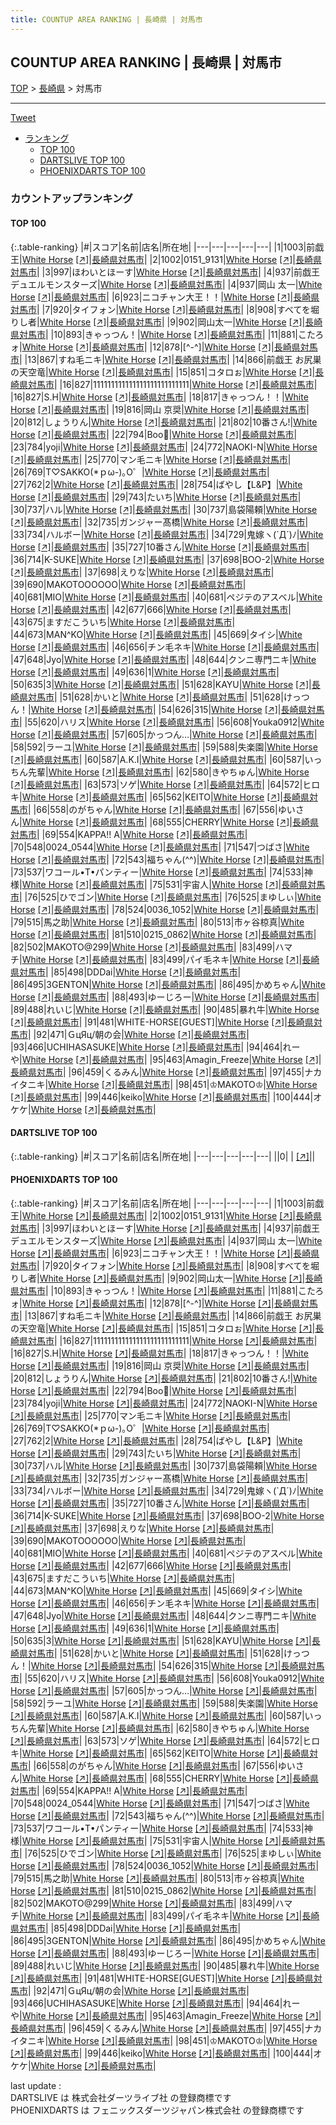 ```yaml
---
title: COUNTUP AREA RANKING | 長崎県 | 対馬市
---
```

## COUNTUP AREA RANKING | 長崎県 | 対馬市

[TOP](/darts/rank/) > [長崎県](/darts/rank/長崎県/) > 対馬市

___

<a href="https://twitter.com/share?ref_src=twsrc%5Etfw" data-text="COUNTUP AREA RANKING | 長崎県対馬市" class="twitter-share-button" data-hashtags="DARTSLIVE,PHOENIXDARTS,darts,ダーツ" data-show-count="false">Tweet</a>

* [ランキング](#カウントアップランキング)
    * [TOP 100](#top-100)
    * [DARTSLIVE TOP 100](#dartslive-top-100)
    * [PHOENIXDARTS TOP 100](#phoenixdarts-top-100)

### カウントアップランキング

#### TOP 100



{:.table-ranking}
|#|スコア|名前|店名|所在地|
|---|---|---|---|---|
|1|1003|<span class="rank-name-pd">前戯王</span>|<a href="/darts/rank/shops/49602.html">White Horse</a> <a href="https://vs.phoenixdarts.com/jp/shop/shopDetailInfo/s_49602?s_seq=49602">[↗]</a>|<a href="/darts/rank/長崎県/対馬市">長崎県対馬市</a>|
|2|1002|<span class="rank-name-pd">0151_9131</span>|<a href="/darts/rank/shops/49602.html">White Horse</a> <a href="https://vs.phoenixdarts.com/jp/shop/shopDetailInfo/s_49602?s_seq=49602">[↗]</a>|<a href="/darts/rank/長崎県/対馬市">長崎県対馬市</a>|
|3|997|<span class="rank-name-pd">ほわいとほーす</span>|<a href="/darts/rank/shops/49602.html">White Horse</a> <a href="https://vs.phoenixdarts.com/jp/shop/shopDetailInfo/s_49602?s_seq=49602">[↗]</a>|<a href="/darts/rank/長崎県/対馬市">長崎県対馬市</a>|
|4|937|<span class="rank-name-pd">前戯王　デュエルモンスターズ</span>|<a href="/darts/rank/shops/49602.html">White Horse</a> <a href="https://vs.phoenixdarts.com/jp/shop/shopDetailInfo/s_49602?s_seq=49602">[↗]</a>|<a href="/darts/rank/長崎県/対馬市">長崎県対馬市</a>|
|4|937|<span class="rank-name-pd">岡山 太一</span>|<a href="/darts/rank/shops/49602.html">White Horse</a> <a href="https://vs.phoenixdarts.com/jp/shop/shopDetailInfo/s_49602?s_seq=49602">[↗]</a>|<a href="/darts/rank/長崎県/対馬市">長崎県対馬市</a>|
|6|923|<span class="rank-name-pd">ニコチャン大王！！</span>|<a href="/darts/rank/shops/49602.html">White Horse</a> <a href="https://vs.phoenixdarts.com/jp/shop/shopDetailInfo/s_49602?s_seq=49602">[↗]</a>|<a href="/darts/rank/長崎県/対馬市">長崎県対馬市</a>|
|7|920|<span class="rank-name-pd">タイフォン</span>|<a href="/darts/rank/shops/49602.html">White Horse</a> <a href="https://vs.phoenixdarts.com/jp/shop/shopDetailInfo/s_49602?s_seq=49602">[↗]</a>|<a href="/darts/rank/長崎県/対馬市">長崎県対馬市</a>|
|8|908|<span class="rank-name-pd">すべてを堀りし者</span>|<a href="/darts/rank/shops/49602.html">White Horse</a> <a href="https://vs.phoenixdarts.com/jp/shop/shopDetailInfo/s_49602?s_seq=49602">[↗]</a>|<a href="/darts/rank/長崎県/対馬市">長崎県対馬市</a>|
|9|902|<span class="rank-name-pd">岡山太一</span>|<a href="/darts/rank/shops/49602.html">White Horse</a> <a href="https://vs.phoenixdarts.com/jp/shop/shopDetailInfo/s_49602?s_seq=49602">[↗]</a>|<a href="/darts/rank/長崎県/対馬市">長崎県対馬市</a>|
|10|893|<span class="rank-name-pd">きゃっつん！</span>|<a href="/darts/rank/shops/49602.html">White Horse</a> <a href="https://vs.phoenixdarts.com/jp/shop/shopDetailInfo/s_49602?s_seq=49602">[↗]</a>|<a href="/darts/rank/長崎県/対馬市">長崎県対馬市</a>|
|11|881|<span class="rank-name-pd">こたろォ</span>|<a href="/darts/rank/shops/49602.html">White Horse</a> <a href="https://vs.phoenixdarts.com/jp/shop/shopDetailInfo/s_49602?s_seq=49602">[↗]</a>|<a href="/darts/rank/長崎県/対馬市">長崎県対馬市</a>|
|12|878|<span class="rank-name-pd">[^-^]</span>|<a href="/darts/rank/shops/49602.html">White Horse</a> <a href="https://vs.phoenixdarts.com/jp/shop/shopDetailInfo/s_49602?s_seq=49602">[↗]</a>|<a href="/darts/rank/長崎県/対馬市">長崎県対馬市</a>|
|13|867|<span class="rank-name-pd">すね毛ニキ</span>|<a href="/darts/rank/shops/49602.html">White Horse</a> <a href="https://vs.phoenixdarts.com/jp/shop/shopDetailInfo/s_49602?s_seq=49602">[↗]</a>|<a href="/darts/rank/長崎県/対馬市">長崎県対馬市</a>|
|14|866|<span class="rank-name-pd">前戯王   お尻巣の天空竜</span>|<a href="/darts/rank/shops/49602.html">White Horse</a> <a href="https://vs.phoenixdarts.com/jp/shop/shopDetailInfo/s_49602?s_seq=49602">[↗]</a>|<a href="/darts/rank/長崎県/対馬市">長崎県対馬市</a>|
|15|851|<span class="rank-name-pd">コタロぉ</span>|<a href="/darts/rank/shops/49602.html">White Horse</a> <a href="https://vs.phoenixdarts.com/jp/shop/shopDetailInfo/s_49602?s_seq=49602">[↗]</a>|<a href="/darts/rank/長崎県/対馬市">長崎県対馬市</a>|
|16|827|<span class="rank-name-pd">111111111111111111111111111</span>|<a href="/darts/rank/shops/49602.html">White Horse</a> <a href="https://vs.phoenixdarts.com/jp/shop/shopDetailInfo/s_49602?s_seq=49602">[↗]</a>|<a href="/darts/rank/長崎県/対馬市">長崎県対馬市</a>|
|16|827|<span class="rank-name-pd">S.H</span>|<a href="/darts/rank/shops/49602.html">White Horse</a> <a href="https://vs.phoenixdarts.com/jp/shop/shopDetailInfo/s_49602?s_seq=49602">[↗]</a>|<a href="/darts/rank/長崎県/対馬市">長崎県対馬市</a>|
|18|817|<span class="rank-name-pd">きゃっつん！！</span>|<a href="/darts/rank/shops/49602.html">White Horse</a> <a href="https://vs.phoenixdarts.com/jp/shop/shopDetailInfo/s_49602?s_seq=49602">[↗]</a>|<a href="/darts/rank/長崎県/対馬市">長崎県対馬市</a>|
|19|816|<span class="rank-name-pd">岡山 京奨</span>|<a href="/darts/rank/shops/49602.html">White Horse</a> <a href="https://vs.phoenixdarts.com/jp/shop/shopDetailInfo/s_49602?s_seq=49602">[↗]</a>|<a href="/darts/rank/長崎県/対馬市">長崎県対馬市</a>|
|20|812|<span class="rank-name-pd">しょうりん</span>|<a href="/darts/rank/shops/49602.html">White Horse</a> <a href="https://vs.phoenixdarts.com/jp/shop/shopDetailInfo/s_49602?s_seq=49602">[↗]</a>|<a href="/darts/rank/長崎県/対馬市">長崎県対馬市</a>|
|21|802|<span class="rank-name-pd">10番さん!</span>|<a href="/darts/rank/shops/49602.html">White Horse</a> <a href="https://vs.phoenixdarts.com/jp/shop/shopDetailInfo/s_49602?s_seq=49602">[↗]</a>|<a href="/darts/rank/長崎県/対馬市">長崎県対馬市</a>|
|22|794|<span class="rank-name-pd">Boo🐷</span>|<a href="/darts/rank/shops/49602.html">White Horse</a> <a href="https://vs.phoenixdarts.com/jp/shop/shopDetailInfo/s_49602?s_seq=49602">[↗]</a>|<a href="/darts/rank/長崎県/対馬市">長崎県対馬市</a>|
|23|784|<span class="rank-name-pd">yoji</span>|<a href="/darts/rank/shops/49602.html">White Horse</a> <a href="https://vs.phoenixdarts.com/jp/shop/shopDetailInfo/s_49602?s_seq=49602">[↗]</a>|<a href="/darts/rank/長崎県/対馬市">長崎県対馬市</a>|
|24|772|<span class="rank-name-pd">NAOKI-N</span>|<a href="/darts/rank/shops/49602.html">White Horse</a> <a href="https://vs.phoenixdarts.com/jp/shop/shopDetailInfo/s_49602?s_seq=49602">[↗]</a>|<a href="/darts/rank/長崎県/対馬市">長崎県対馬市</a>|
|25|770|<span class="rank-name-pd">マン毛ニキ</span>|<a href="/darts/rank/shops/49602.html">White Horse</a> <a href="https://vs.phoenixdarts.com/jp/shop/shopDetailInfo/s_49602?s_seq=49602">[↗]</a>|<a href="/darts/rank/長崎県/対馬市">長崎県対馬市</a>|
|26|769|<span class="rank-name-pd">T♡SAKKO(*ｐω-)｡O゜</span>|<a href="/darts/rank/shops/49602.html">White Horse</a> <a href="https://vs.phoenixdarts.com/jp/shop/shopDetailInfo/s_49602?s_seq=49602">[↗]</a>|<a href="/darts/rank/長崎県/対馬市">長崎県対馬市</a>|
|27|762|<span class="rank-name-pd">2</span>|<a href="/darts/rank/shops/49602.html">White Horse</a> <a href="https://vs.phoenixdarts.com/jp/shop/shopDetailInfo/s_49602?s_seq=49602">[↗]</a>|<a href="/darts/rank/長崎県/対馬市">長崎県対馬市</a>|
|28|754|<span class="rank-name-pd">ばやし【L&amp;P】</span>|<a href="/darts/rank/shops/49602.html">White Horse</a> <a href="https://vs.phoenixdarts.com/jp/shop/shopDetailInfo/s_49602?s_seq=49602">[↗]</a>|<a href="/darts/rank/長崎県/対馬市">長崎県対馬市</a>|
|29|743|<span class="rank-name-pd">たいち</span>|<a href="/darts/rank/shops/49602.html">White Horse</a> <a href="https://vs.phoenixdarts.com/jp/shop/shopDetailInfo/s_49602?s_seq=49602">[↗]</a>|<a href="/darts/rank/長崎県/対馬市">長崎県対馬市</a>|
|30|737|<span class="rank-name-pd">ハル</span>|<a href="/darts/rank/shops/49602.html">White Horse</a> <a href="https://vs.phoenixdarts.com/jp/shop/shopDetailInfo/s_49602?s_seq=49602">[↗]</a>|<a href="/darts/rank/長崎県/対馬市">長崎県対馬市</a>|
|30|737|<span class="rank-name-pd">島袋陽頼</span>|<a href="/darts/rank/shops/49602.html">White Horse</a> <a href="https://vs.phoenixdarts.com/jp/shop/shopDetailInfo/s_49602?s_seq=49602">[↗]</a>|<a href="/darts/rank/長崎県/対馬市">長崎県対馬市</a>|
|32|735|<span class="rank-name-pd">ガンジャー髙橋</span>|<a href="/darts/rank/shops/49602.html">White Horse</a> <a href="https://vs.phoenixdarts.com/jp/shop/shopDetailInfo/s_49602?s_seq=49602">[↗]</a>|<a href="/darts/rank/長崎県/対馬市">長崎県対馬市</a>|
|33|734|<span class="rank-name-pd">ハルボー</span>|<a href="/darts/rank/shops/49602.html">White Horse</a> <a href="https://vs.phoenixdarts.com/jp/shop/shopDetailInfo/s_49602?s_seq=49602">[↗]</a>|<a href="/darts/rank/長崎県/対馬市">長崎県対馬市</a>|
|34|729|<span class="rank-name-pd">鬼嫁ヽ(`Д´)ﾉ</span>|<a href="/darts/rank/shops/49602.html">White Horse</a> <a href="https://vs.phoenixdarts.com/jp/shop/shopDetailInfo/s_49602?s_seq=49602">[↗]</a>|<a href="/darts/rank/長崎県/対馬市">長崎県対馬市</a>|
|35|727|<span class="rank-name-pd">10番さん</span>|<a href="/darts/rank/shops/49602.html">White Horse</a> <a href="https://vs.phoenixdarts.com/jp/shop/shopDetailInfo/s_49602?s_seq=49602">[↗]</a>|<a href="/darts/rank/長崎県/対馬市">長崎県対馬市</a>|
|36|714|<span class="rank-name-pd">K-SUKE</span>|<a href="/darts/rank/shops/49602.html">White Horse</a> <a href="https://vs.phoenixdarts.com/jp/shop/shopDetailInfo/s_49602?s_seq=49602">[↗]</a>|<a href="/darts/rank/長崎県/対馬市">長崎県対馬市</a>|
|37|698|<span class="rank-name-pd">BOO-2</span>|<a href="/darts/rank/shops/49602.html">White Horse</a> <a href="https://vs.phoenixdarts.com/jp/shop/shopDetailInfo/s_49602?s_seq=49602">[↗]</a>|<a href="/darts/rank/長崎県/対馬市">長崎県対馬市</a>|
|37|698|<span class="rank-name-pd">えりな</span>|<a href="/darts/rank/shops/49602.html">White Horse</a> <a href="https://vs.phoenixdarts.com/jp/shop/shopDetailInfo/s_49602?s_seq=49602">[↗]</a>|<a href="/darts/rank/長崎県/対馬市">長崎県対馬市</a>|
|39|690|<span class="rank-name-pd">MAKOTOOOOOO</span>|<a href="/darts/rank/shops/49602.html">White Horse</a> <a href="https://vs.phoenixdarts.com/jp/shop/shopDetailInfo/s_49602?s_seq=49602">[↗]</a>|<a href="/darts/rank/長崎県/対馬市">長崎県対馬市</a>|
|40|681|<span class="rank-name-pd">MIO</span>|<a href="/darts/rank/shops/49602.html">White Horse</a> <a href="https://vs.phoenixdarts.com/jp/shop/shopDetailInfo/s_49602?s_seq=49602">[↗]</a>|<a href="/darts/rank/長崎県/対馬市">長崎県対馬市</a>|
|40|681|<span class="rank-name-pd">ペジテのアスベル</span>|<a href="/darts/rank/shops/49602.html">White Horse</a> <a href="https://vs.phoenixdarts.com/jp/shop/shopDetailInfo/s_49602?s_seq=49602">[↗]</a>|<a href="/darts/rank/長崎県/対馬市">長崎県対馬市</a>|
|42|677|<span class="rank-name-pd">666</span>|<a href="/darts/rank/shops/49602.html">White Horse</a> <a href="https://vs.phoenixdarts.com/jp/shop/shopDetailInfo/s_49602?s_seq=49602">[↗]</a>|<a href="/darts/rank/長崎県/対馬市">長崎県対馬市</a>|
|43|675|<span class="rank-name-pd">ますだこういち</span>|<a href="/darts/rank/shops/49602.html">White Horse</a> <a href="https://vs.phoenixdarts.com/jp/shop/shopDetailInfo/s_49602?s_seq=49602">[↗]</a>|<a href="/darts/rank/長崎県/対馬市">長崎県対馬市</a>|
|44|673|<span class="rank-name-pd">MAN^KO</span>|<a href="/darts/rank/shops/49602.html">White Horse</a> <a href="https://vs.phoenixdarts.com/jp/shop/shopDetailInfo/s_49602?s_seq=49602">[↗]</a>|<a href="/darts/rank/長崎県/対馬市">長崎県対馬市</a>|
|45|669|<span class="rank-name-pd">タイシ</span>|<a href="/darts/rank/shops/49602.html">White Horse</a> <a href="https://vs.phoenixdarts.com/jp/shop/shopDetailInfo/s_49602?s_seq=49602">[↗]</a>|<a href="/darts/rank/長崎県/対馬市">長崎県対馬市</a>|
|46|656|<span class="rank-name-pd">チン毛ネキ</span>|<a href="/darts/rank/shops/49602.html">White Horse</a> <a href="https://vs.phoenixdarts.com/jp/shop/shopDetailInfo/s_49602?s_seq=49602">[↗]</a>|<a href="/darts/rank/長崎県/対馬市">長崎県対馬市</a>|
|47|648|<span class="rank-name-pd">Jyo</span>|<a href="/darts/rank/shops/49602.html">White Horse</a> <a href="https://vs.phoenixdarts.com/jp/shop/shopDetailInfo/s_49602?s_seq=49602">[↗]</a>|<a href="/darts/rank/長崎県/対馬市">長崎県対馬市</a>|
|48|644|<span class="rank-name-pd">クンニ専門ニキ</span>|<a href="/darts/rank/shops/49602.html">White Horse</a> <a href="https://vs.phoenixdarts.com/jp/shop/shopDetailInfo/s_49602?s_seq=49602">[↗]</a>|<a href="/darts/rank/長崎県/対馬市">長崎県対馬市</a>|
|49|636|<span class="rank-name-pd">1</span>|<a href="/darts/rank/shops/49602.html">White Horse</a> <a href="https://vs.phoenixdarts.com/jp/shop/shopDetailInfo/s_49602?s_seq=49602">[↗]</a>|<a href="/darts/rank/長崎県/対馬市">長崎県対馬市</a>|
|50|635|<span class="rank-name-pd">3</span>|<a href="/darts/rank/shops/49602.html">White Horse</a> <a href="https://vs.phoenixdarts.com/jp/shop/shopDetailInfo/s_49602?s_seq=49602">[↗]</a>|<a href="/darts/rank/長崎県/対馬市">長崎県対馬市</a>|
|51|628|<span class="rank-name-pd">KAYU</span>|<a href="/darts/rank/shops/49602.html">White Horse</a> <a href="https://vs.phoenixdarts.com/jp/shop/shopDetailInfo/s_49602?s_seq=49602">[↗]</a>|<a href="/darts/rank/長崎県/対馬市">長崎県対馬市</a>|
|51|628|<span class="rank-name-pd">かいと</span>|<a href="/darts/rank/shops/49602.html">White Horse</a> <a href="https://vs.phoenixdarts.com/jp/shop/shopDetailInfo/s_49602?s_seq=49602">[↗]</a>|<a href="/darts/rank/長崎県/対馬市">長崎県対馬市</a>|
|51|628|<span class="rank-name-pd">けっつん！</span>|<a href="/darts/rank/shops/49602.html">White Horse</a> <a href="https://vs.phoenixdarts.com/jp/shop/shopDetailInfo/s_49602?s_seq=49602">[↗]</a>|<a href="/darts/rank/長崎県/対馬市">長崎県対馬市</a>|
|54|626|<span class="rank-name-pd">315</span>|<a href="/darts/rank/shops/49602.html">White Horse</a> <a href="https://vs.phoenixdarts.com/jp/shop/shopDetailInfo/s_49602?s_seq=49602">[↗]</a>|<a href="/darts/rank/長崎県/対馬市">長崎県対馬市</a>|
|55|620|<span class="rank-name-pd">ハリス</span>|<a href="/darts/rank/shops/49602.html">White Horse</a> <a href="https://vs.phoenixdarts.com/jp/shop/shopDetailInfo/s_49602?s_seq=49602">[↗]</a>|<a href="/darts/rank/長崎県/対馬市">長崎県対馬市</a>|
|56|608|<span class="rank-name-pd">Youka0912</span>|<a href="/darts/rank/shops/49602.html">White Horse</a> <a href="https://vs.phoenixdarts.com/jp/shop/shopDetailInfo/s_49602?s_seq=49602">[↗]</a>|<a href="/darts/rank/長崎県/対馬市">長崎県対馬市</a>|
|57|605|<span class="rank-name-pd">かっつん…</span>|<a href="/darts/rank/shops/49602.html">White Horse</a> <a href="https://vs.phoenixdarts.com/jp/shop/shopDetailInfo/s_49602?s_seq=49602">[↗]</a>|<a href="/darts/rank/長崎県/対馬市">長崎県対馬市</a>|
|58|592|<span class="rank-name-pd">ラーユ</span>|<a href="/darts/rank/shops/49602.html">White Horse</a> <a href="https://vs.phoenixdarts.com/jp/shop/shopDetailInfo/s_49602?s_seq=49602">[↗]</a>|<a href="/darts/rank/長崎県/対馬市">長崎県対馬市</a>|
|59|588|<span class="rank-name-pd">失楽園</span>|<a href="/darts/rank/shops/49602.html">White Horse</a> <a href="https://vs.phoenixdarts.com/jp/shop/shopDetailInfo/s_49602?s_seq=49602">[↗]</a>|<a href="/darts/rank/長崎県/対馬市">長崎県対馬市</a>|
|60|587|<span class="rank-name-pd">A.K.I</span>|<a href="/darts/rank/shops/49602.html">White Horse</a> <a href="https://vs.phoenixdarts.com/jp/shop/shopDetailInfo/s_49602?s_seq=49602">[↗]</a>|<a href="/darts/rank/長崎県/対馬市">長崎県対馬市</a>|
|60|587|<span class="rank-name-pd">いっちん先輩</span>|<a href="/darts/rank/shops/49602.html">White Horse</a> <a href="https://vs.phoenixdarts.com/jp/shop/shopDetailInfo/s_49602?s_seq=49602">[↗]</a>|<a href="/darts/rank/長崎県/対馬市">長崎県対馬市</a>|
|62|580|<span class="rank-name-pd">きやちゅん</span>|<a href="/darts/rank/shops/49602.html">White Horse</a> <a href="https://vs.phoenixdarts.com/jp/shop/shopDetailInfo/s_49602?s_seq=49602">[↗]</a>|<a href="/darts/rank/長崎県/対馬市">長崎県対馬市</a>|
|63|573|<span class="rank-name-pd">ソゲ</span>|<a href="/darts/rank/shops/49602.html">White Horse</a> <a href="https://vs.phoenixdarts.com/jp/shop/shopDetailInfo/s_49602?s_seq=49602">[↗]</a>|<a href="/darts/rank/長崎県/対馬市">長崎県対馬市</a>|
|64|572|<span class="rank-name-pd">ヒロキ</span>|<a href="/darts/rank/shops/49602.html">White Horse</a> <a href="https://vs.phoenixdarts.com/jp/shop/shopDetailInfo/s_49602?s_seq=49602">[↗]</a>|<a href="/darts/rank/長崎県/対馬市">長崎県対馬市</a>|
|65|562|<span class="rank-name-pd">KEITO</span>|<a href="/darts/rank/shops/49602.html">White Horse</a> <a href="https://vs.phoenixdarts.com/jp/shop/shopDetailInfo/s_49602?s_seq=49602">[↗]</a>|<a href="/darts/rank/長崎県/対馬市">長崎県対馬市</a>|
|66|558|<span class="rank-name-pd">のがちゃん</span>|<a href="/darts/rank/shops/49602.html">White Horse</a> <a href="https://vs.phoenixdarts.com/jp/shop/shopDetailInfo/s_49602?s_seq=49602">[↗]</a>|<a href="/darts/rank/長崎県/対馬市">長崎県対馬市</a>|
|67|556|<span class="rank-name-pd">ゆいさん</span>|<a href="/darts/rank/shops/49602.html">White Horse</a> <a href="https://vs.phoenixdarts.com/jp/shop/shopDetailInfo/s_49602?s_seq=49602">[↗]</a>|<a href="/darts/rank/長崎県/対馬市">長崎県対馬市</a>|
|68|555|<span class="rank-name-pd">CHERRY</span>|<a href="/darts/rank/shops/49602.html">White Horse</a> <a href="https://vs.phoenixdarts.com/jp/shop/shopDetailInfo/s_49602?s_seq=49602">[↗]</a>|<a href="/darts/rank/長崎県/対馬市">長崎県対馬市</a>|
|69|554|<span class="rank-name-pd">KAPPA!! A</span>|<a href="/darts/rank/shops/49602.html">White Horse</a> <a href="https://vs.phoenixdarts.com/jp/shop/shopDetailInfo/s_49602?s_seq=49602">[↗]</a>|<a href="/darts/rank/長崎県/対馬市">長崎県対馬市</a>|
|70|548|<span class="rank-name-pd">0024_0544</span>|<a href="/darts/rank/shops/49602.html">White Horse</a> <a href="https://vs.phoenixdarts.com/jp/shop/shopDetailInfo/s_49602?s_seq=49602">[↗]</a>|<a href="/darts/rank/長崎県/対馬市">長崎県対馬市</a>|
|71|547|<span class="rank-name-pd">つばさ</span>|<a href="/darts/rank/shops/49602.html">White Horse</a> <a href="https://vs.phoenixdarts.com/jp/shop/shopDetailInfo/s_49602?s_seq=49602">[↗]</a>|<a href="/darts/rank/長崎県/対馬市">長崎県対馬市</a>|
|72|543|<span class="rank-name-pd">福ちゃん(^^)</span>|<a href="/darts/rank/shops/49602.html">White Horse</a> <a href="https://vs.phoenixdarts.com/jp/shop/shopDetailInfo/s_49602?s_seq=49602">[↗]</a>|<a href="/darts/rank/長崎県/対馬市">長崎県対馬市</a>|
|73|537|<span class="rank-name-pd">ワコール•T•パンティー</span>|<a href="/darts/rank/shops/49602.html">White Horse</a> <a href="https://vs.phoenixdarts.com/jp/shop/shopDetailInfo/s_49602?s_seq=49602">[↗]</a>|<a href="/darts/rank/長崎県/対馬市">長崎県対馬市</a>|
|74|533|<span class="rank-name-pd">神様</span>|<a href="/darts/rank/shops/49602.html">White Horse</a> <a href="https://vs.phoenixdarts.com/jp/shop/shopDetailInfo/s_49602?s_seq=49602">[↗]</a>|<a href="/darts/rank/長崎県/対馬市">長崎県対馬市</a>|
|75|531|<span class="rank-name-pd">宇宙人</span>|<a href="/darts/rank/shops/49602.html">White Horse</a> <a href="https://vs.phoenixdarts.com/jp/shop/shopDetailInfo/s_49602?s_seq=49602">[↗]</a>|<a href="/darts/rank/長崎県/対馬市">長崎県対馬市</a>|
|76|525|<span class="rank-name-pd">ひでゴン</span>|<a href="/darts/rank/shops/49602.html">White Horse</a> <a href="https://vs.phoenixdarts.com/jp/shop/shopDetailInfo/s_49602?s_seq=49602">[↗]</a>|<a href="/darts/rank/長崎県/対馬市">長崎県対馬市</a>|
|76|525|<span class="rank-name-pd">まゆしぃ</span>|<a href="/darts/rank/shops/49602.html">White Horse</a> <a href="https://vs.phoenixdarts.com/jp/shop/shopDetailInfo/s_49602?s_seq=49602">[↗]</a>|<a href="/darts/rank/長崎県/対馬市">長崎県対馬市</a>|
|78|524|<span class="rank-name-pd">0036_1052</span>|<a href="/darts/rank/shops/49602.html">White Horse</a> <a href="https://vs.phoenixdarts.com/jp/shop/shopDetailInfo/s_49602?s_seq=49602">[↗]</a>|<a href="/darts/rank/長崎県/対馬市">長崎県対馬市</a>|
|79|515|<span class="rank-name-pd">馬之助</span>|<a href="/darts/rank/shops/49602.html">White Horse</a> <a href="https://vs.phoenixdarts.com/jp/shop/shopDetailInfo/s_49602?s_seq=49602">[↗]</a>|<a href="/darts/rank/長崎県/対馬市">長崎県対馬市</a>|
|80|513|<span class="rank-name-pd">市ヶ谷椋真</span>|<a href="/darts/rank/shops/49602.html">White Horse</a> <a href="https://vs.phoenixdarts.com/jp/shop/shopDetailInfo/s_49602?s_seq=49602">[↗]</a>|<a href="/darts/rank/長崎県/対馬市">長崎県対馬市</a>|
|81|510|<span class="rank-name-pd">0215_0862</span>|<a href="/darts/rank/shops/49602.html">White Horse</a> <a href="https://vs.phoenixdarts.com/jp/shop/shopDetailInfo/s_49602?s_seq=49602">[↗]</a>|<a href="/darts/rank/長崎県/対馬市">長崎県対馬市</a>|
|82|502|<span class="rank-name-pd">MAKOTO@299</span>|<a href="/darts/rank/shops/49602.html">White Horse</a> <a href="https://vs.phoenixdarts.com/jp/shop/shopDetailInfo/s_49602?s_seq=49602">[↗]</a>|<a href="/darts/rank/長崎県/対馬市">長崎県対馬市</a>|
|83|499|<span class="rank-name-pd">ハマチ</span>|<a href="/darts/rank/shops/49602.html">White Horse</a> <a href="https://vs.phoenixdarts.com/jp/shop/shopDetailInfo/s_49602?s_seq=49602">[↗]</a>|<a href="/darts/rank/長崎県/対馬市">長崎県対馬市</a>|
|83|499|<span class="rank-name-pd">パイ毛ネキ</span>|<a href="/darts/rank/shops/49602.html">White Horse</a> <a href="https://vs.phoenixdarts.com/jp/shop/shopDetailInfo/s_49602?s_seq=49602">[↗]</a>|<a href="/darts/rank/長崎県/対馬市">長崎県対馬市</a>|
|85|498|<span class="rank-name-pd">DDDai</span>|<a href="/darts/rank/shops/49602.html">White Horse</a> <a href="https://vs.phoenixdarts.com/jp/shop/shopDetailInfo/s_49602?s_seq=49602">[↗]</a>|<a href="/darts/rank/長崎県/対馬市">長崎県対馬市</a>|
|86|495|<span class="rank-name-pd">3GENTON</span>|<a href="/darts/rank/shops/49602.html">White Horse</a> <a href="https://vs.phoenixdarts.com/jp/shop/shopDetailInfo/s_49602?s_seq=49602">[↗]</a>|<a href="/darts/rank/長崎県/対馬市">長崎県対馬市</a>|
|86|495|<span class="rank-name-pd">かめちゃん</span>|<a href="/darts/rank/shops/49602.html">White Horse</a> <a href="https://vs.phoenixdarts.com/jp/shop/shopDetailInfo/s_49602?s_seq=49602">[↗]</a>|<a href="/darts/rank/長崎県/対馬市">長崎県対馬市</a>|
|88|493|<span class="rank-name-pd">ゆーじろー</span>|<a href="/darts/rank/shops/49602.html">White Horse</a> <a href="https://vs.phoenixdarts.com/jp/shop/shopDetailInfo/s_49602?s_seq=49602">[↗]</a>|<a href="/darts/rank/長崎県/対馬市">長崎県対馬市</a>|
|89|488|<span class="rank-name-pd">れいじ</span>|<a href="/darts/rank/shops/49602.html">White Horse</a> <a href="https://vs.phoenixdarts.com/jp/shop/shopDetailInfo/s_49602?s_seq=49602">[↗]</a>|<a href="/darts/rank/長崎県/対馬市">長崎県対馬市</a>|
|90|485|<span class="rank-name-pd">暴れ牛</span>|<a href="/darts/rank/shops/49602.html">White Horse</a> <a href="https://vs.phoenixdarts.com/jp/shop/shopDetailInfo/s_49602?s_seq=49602">[↗]</a>|<a href="/darts/rank/長崎県/対馬市">長崎県対馬市</a>|
|91|481|<span class="rank-name-pd">WHITE-HORSE[GUEST]</span>|<a href="/darts/rank/shops/49602.html">White Horse</a> <a href="https://vs.phoenixdarts.com/jp/shop/shopDetailInfo/s_49602?s_seq=49602">[↗]</a>|<a href="/darts/rank/長崎県/対馬市">長崎県対馬市</a>|
|92|471|<span class="rank-name-pd">ＧцЯц/朝の会</span>|<a href="/darts/rank/shops/49602.html">White Horse</a> <a href="https://vs.phoenixdarts.com/jp/shop/shopDetailInfo/s_49602?s_seq=49602">[↗]</a>|<a href="/darts/rank/長崎県/対馬市">長崎県対馬市</a>|
|93|466|<span class="rank-name-pd">UCHIHASASUKE</span>|<a href="/darts/rank/shops/49602.html">White Horse</a> <a href="https://vs.phoenixdarts.com/jp/shop/shopDetailInfo/s_49602?s_seq=49602">[↗]</a>|<a href="/darts/rank/長崎県/対馬市">長崎県対馬市</a>|
|94|464|<span class="rank-name-pd">れーや</span>|<a href="/darts/rank/shops/49602.html">White Horse</a> <a href="https://vs.phoenixdarts.com/jp/shop/shopDetailInfo/s_49602?s_seq=49602">[↗]</a>|<a href="/darts/rank/長崎県/対馬市">長崎県対馬市</a>|
|95|463|<span class="rank-name-pd">Amagin_Freeze</span>|<a href="/darts/rank/shops/49602.html">White Horse</a> <a href="https://vs.phoenixdarts.com/jp/shop/shopDetailInfo/s_49602?s_seq=49602">[↗]</a>|<a href="/darts/rank/長崎県/対馬市">長崎県対馬市</a>|
|96|459|<span class="rank-name-pd">くるみん</span>|<a href="/darts/rank/shops/49602.html">White Horse</a> <a href="https://vs.phoenixdarts.com/jp/shop/shopDetailInfo/s_49602?s_seq=49602">[↗]</a>|<a href="/darts/rank/長崎県/対馬市">長崎県対馬市</a>|
|97|455|<span class="rank-name-pd">ナカイタニキ</span>|<a href="/darts/rank/shops/49602.html">White Horse</a> <a href="https://vs.phoenixdarts.com/jp/shop/shopDetailInfo/s_49602?s_seq=49602">[↗]</a>|<a href="/darts/rank/長崎県/対馬市">長崎県対馬市</a>|
|98|451|<span class="rank-name-pd">♔MAKOTO♔</span>|<a href="/darts/rank/shops/49602.html">White Horse</a> <a href="https://vs.phoenixdarts.com/jp/shop/shopDetailInfo/s_49602?s_seq=49602">[↗]</a>|<a href="/darts/rank/長崎県/対馬市">長崎県対馬市</a>|
|99|446|<span class="rank-name-pd">keiko</span>|<a href="/darts/rank/shops/49602.html">White Horse</a> <a href="https://vs.phoenixdarts.com/jp/shop/shopDetailInfo/s_49602?s_seq=49602">[↗]</a>|<a href="/darts/rank/長崎県/対馬市">長崎県対馬市</a>|
|100|444|<span class="rank-name-pd">オケケ</span>|<a href="/darts/rank/shops/49602.html">White Horse</a> <a href="https://vs.phoenixdarts.com/jp/shop/shopDetailInfo/s_49602?s_seq=49602">[↗]</a>|<a href="/darts/rank/長崎県/対馬市">長崎県対馬市</a>|


#### DARTSLIVE TOP 100



{:.table-ranking}
|#|スコア|名前|店名|所在地|
|---|---|---|---|---|
||0|<span class="rank-name-dl"> </span>|<a href="/darts/rank/shops/.html"></a> <a href="">[↗]</a>|<a href="/darts/rank//"></a>|


#### PHOENIXDARTS TOP 100



{:.table-ranking}
|#|スコア|名前|店名|所在地|
|---|---|---|---|---|
|1|1003|<span class="rank-name-pd">前戯王</span>|<a href="/darts/rank/shops/49602.html">White Horse</a> <a href="https://vs.phoenixdarts.com/jp/shop/shopDetailInfo/s_49602?s_seq=49602">[↗]</a>|<a href="/darts/rank/長崎県/対馬市">長崎県対馬市</a>|
|2|1002|<span class="rank-name-pd">0151_9131</span>|<a href="/darts/rank/shops/49602.html">White Horse</a> <a href="https://vs.phoenixdarts.com/jp/shop/shopDetailInfo/s_49602?s_seq=49602">[↗]</a>|<a href="/darts/rank/長崎県/対馬市">長崎県対馬市</a>|
|3|997|<span class="rank-name-pd">ほわいとほーす</span>|<a href="/darts/rank/shops/49602.html">White Horse</a> <a href="https://vs.phoenixdarts.com/jp/shop/shopDetailInfo/s_49602?s_seq=49602">[↗]</a>|<a href="/darts/rank/長崎県/対馬市">長崎県対馬市</a>|
|4|937|<span class="rank-name-pd">前戯王　デュエルモンスターズ</span>|<a href="/darts/rank/shops/49602.html">White Horse</a> <a href="https://vs.phoenixdarts.com/jp/shop/shopDetailInfo/s_49602?s_seq=49602">[↗]</a>|<a href="/darts/rank/長崎県/対馬市">長崎県対馬市</a>|
|4|937|<span class="rank-name-pd">岡山 太一</span>|<a href="/darts/rank/shops/49602.html">White Horse</a> <a href="https://vs.phoenixdarts.com/jp/shop/shopDetailInfo/s_49602?s_seq=49602">[↗]</a>|<a href="/darts/rank/長崎県/対馬市">長崎県対馬市</a>|
|6|923|<span class="rank-name-pd">ニコチャン大王！！</span>|<a href="/darts/rank/shops/49602.html">White Horse</a> <a href="https://vs.phoenixdarts.com/jp/shop/shopDetailInfo/s_49602?s_seq=49602">[↗]</a>|<a href="/darts/rank/長崎県/対馬市">長崎県対馬市</a>|
|7|920|<span class="rank-name-pd">タイフォン</span>|<a href="/darts/rank/shops/49602.html">White Horse</a> <a href="https://vs.phoenixdarts.com/jp/shop/shopDetailInfo/s_49602?s_seq=49602">[↗]</a>|<a href="/darts/rank/長崎県/対馬市">長崎県対馬市</a>|
|8|908|<span class="rank-name-pd">すべてを堀りし者</span>|<a href="/darts/rank/shops/49602.html">White Horse</a> <a href="https://vs.phoenixdarts.com/jp/shop/shopDetailInfo/s_49602?s_seq=49602">[↗]</a>|<a href="/darts/rank/長崎県/対馬市">長崎県対馬市</a>|
|9|902|<span class="rank-name-pd">岡山太一</span>|<a href="/darts/rank/shops/49602.html">White Horse</a> <a href="https://vs.phoenixdarts.com/jp/shop/shopDetailInfo/s_49602?s_seq=49602">[↗]</a>|<a href="/darts/rank/長崎県/対馬市">長崎県対馬市</a>|
|10|893|<span class="rank-name-pd">きゃっつん！</span>|<a href="/darts/rank/shops/49602.html">White Horse</a> <a href="https://vs.phoenixdarts.com/jp/shop/shopDetailInfo/s_49602?s_seq=49602">[↗]</a>|<a href="/darts/rank/長崎県/対馬市">長崎県対馬市</a>|
|11|881|<span class="rank-name-pd">こたろォ</span>|<a href="/darts/rank/shops/49602.html">White Horse</a> <a href="https://vs.phoenixdarts.com/jp/shop/shopDetailInfo/s_49602?s_seq=49602">[↗]</a>|<a href="/darts/rank/長崎県/対馬市">長崎県対馬市</a>|
|12|878|<span class="rank-name-pd">[^-^]</span>|<a href="/darts/rank/shops/49602.html">White Horse</a> <a href="https://vs.phoenixdarts.com/jp/shop/shopDetailInfo/s_49602?s_seq=49602">[↗]</a>|<a href="/darts/rank/長崎県/対馬市">長崎県対馬市</a>|
|13|867|<span class="rank-name-pd">すね毛ニキ</span>|<a href="/darts/rank/shops/49602.html">White Horse</a> <a href="https://vs.phoenixdarts.com/jp/shop/shopDetailInfo/s_49602?s_seq=49602">[↗]</a>|<a href="/darts/rank/長崎県/対馬市">長崎県対馬市</a>|
|14|866|<span class="rank-name-pd">前戯王   お尻巣の天空竜</span>|<a href="/darts/rank/shops/49602.html">White Horse</a> <a href="https://vs.phoenixdarts.com/jp/shop/shopDetailInfo/s_49602?s_seq=49602">[↗]</a>|<a href="/darts/rank/長崎県/対馬市">長崎県対馬市</a>|
|15|851|<span class="rank-name-pd">コタロぉ</span>|<a href="/darts/rank/shops/49602.html">White Horse</a> <a href="https://vs.phoenixdarts.com/jp/shop/shopDetailInfo/s_49602?s_seq=49602">[↗]</a>|<a href="/darts/rank/長崎県/対馬市">長崎県対馬市</a>|
|16|827|<span class="rank-name-pd">111111111111111111111111111</span>|<a href="/darts/rank/shops/49602.html">White Horse</a> <a href="https://vs.phoenixdarts.com/jp/shop/shopDetailInfo/s_49602?s_seq=49602">[↗]</a>|<a href="/darts/rank/長崎県/対馬市">長崎県対馬市</a>|
|16|827|<span class="rank-name-pd">S.H</span>|<a href="/darts/rank/shops/49602.html">White Horse</a> <a href="https://vs.phoenixdarts.com/jp/shop/shopDetailInfo/s_49602?s_seq=49602">[↗]</a>|<a href="/darts/rank/長崎県/対馬市">長崎県対馬市</a>|
|18|817|<span class="rank-name-pd">きゃっつん！！</span>|<a href="/darts/rank/shops/49602.html">White Horse</a> <a href="https://vs.phoenixdarts.com/jp/shop/shopDetailInfo/s_49602?s_seq=49602">[↗]</a>|<a href="/darts/rank/長崎県/対馬市">長崎県対馬市</a>|
|19|816|<span class="rank-name-pd">岡山 京奨</span>|<a href="/darts/rank/shops/49602.html">White Horse</a> <a href="https://vs.phoenixdarts.com/jp/shop/shopDetailInfo/s_49602?s_seq=49602">[↗]</a>|<a href="/darts/rank/長崎県/対馬市">長崎県対馬市</a>|
|20|812|<span class="rank-name-pd">しょうりん</span>|<a href="/darts/rank/shops/49602.html">White Horse</a> <a href="https://vs.phoenixdarts.com/jp/shop/shopDetailInfo/s_49602?s_seq=49602">[↗]</a>|<a href="/darts/rank/長崎県/対馬市">長崎県対馬市</a>|
|21|802|<span class="rank-name-pd">10番さん!</span>|<a href="/darts/rank/shops/49602.html">White Horse</a> <a href="https://vs.phoenixdarts.com/jp/shop/shopDetailInfo/s_49602?s_seq=49602">[↗]</a>|<a href="/darts/rank/長崎県/対馬市">長崎県対馬市</a>|
|22|794|<span class="rank-name-pd">Boo🐷</span>|<a href="/darts/rank/shops/49602.html">White Horse</a> <a href="https://vs.phoenixdarts.com/jp/shop/shopDetailInfo/s_49602?s_seq=49602">[↗]</a>|<a href="/darts/rank/長崎県/対馬市">長崎県対馬市</a>|
|23|784|<span class="rank-name-pd">yoji</span>|<a href="/darts/rank/shops/49602.html">White Horse</a> <a href="https://vs.phoenixdarts.com/jp/shop/shopDetailInfo/s_49602?s_seq=49602">[↗]</a>|<a href="/darts/rank/長崎県/対馬市">長崎県対馬市</a>|
|24|772|<span class="rank-name-pd">NAOKI-N</span>|<a href="/darts/rank/shops/49602.html">White Horse</a> <a href="https://vs.phoenixdarts.com/jp/shop/shopDetailInfo/s_49602?s_seq=49602">[↗]</a>|<a href="/darts/rank/長崎県/対馬市">長崎県対馬市</a>|
|25|770|<span class="rank-name-pd">マン毛ニキ</span>|<a href="/darts/rank/shops/49602.html">White Horse</a> <a href="https://vs.phoenixdarts.com/jp/shop/shopDetailInfo/s_49602?s_seq=49602">[↗]</a>|<a href="/darts/rank/長崎県/対馬市">長崎県対馬市</a>|
|26|769|<span class="rank-name-pd">T♡SAKKO(*ｐω-)｡O゜</span>|<a href="/darts/rank/shops/49602.html">White Horse</a> <a href="https://vs.phoenixdarts.com/jp/shop/shopDetailInfo/s_49602?s_seq=49602">[↗]</a>|<a href="/darts/rank/長崎県/対馬市">長崎県対馬市</a>|
|27|762|<span class="rank-name-pd">2</span>|<a href="/darts/rank/shops/49602.html">White Horse</a> <a href="https://vs.phoenixdarts.com/jp/shop/shopDetailInfo/s_49602?s_seq=49602">[↗]</a>|<a href="/darts/rank/長崎県/対馬市">長崎県対馬市</a>|
|28|754|<span class="rank-name-pd">ばやし【L&amp;P】</span>|<a href="/darts/rank/shops/49602.html">White Horse</a> <a href="https://vs.phoenixdarts.com/jp/shop/shopDetailInfo/s_49602?s_seq=49602">[↗]</a>|<a href="/darts/rank/長崎県/対馬市">長崎県対馬市</a>|
|29|743|<span class="rank-name-pd">たいち</span>|<a href="/darts/rank/shops/49602.html">White Horse</a> <a href="https://vs.phoenixdarts.com/jp/shop/shopDetailInfo/s_49602?s_seq=49602">[↗]</a>|<a href="/darts/rank/長崎県/対馬市">長崎県対馬市</a>|
|30|737|<span class="rank-name-pd">ハル</span>|<a href="/darts/rank/shops/49602.html">White Horse</a> <a href="https://vs.phoenixdarts.com/jp/shop/shopDetailInfo/s_49602?s_seq=49602">[↗]</a>|<a href="/darts/rank/長崎県/対馬市">長崎県対馬市</a>|
|30|737|<span class="rank-name-pd">島袋陽頼</span>|<a href="/darts/rank/shops/49602.html">White Horse</a> <a href="https://vs.phoenixdarts.com/jp/shop/shopDetailInfo/s_49602?s_seq=49602">[↗]</a>|<a href="/darts/rank/長崎県/対馬市">長崎県対馬市</a>|
|32|735|<span class="rank-name-pd">ガンジャー髙橋</span>|<a href="/darts/rank/shops/49602.html">White Horse</a> <a href="https://vs.phoenixdarts.com/jp/shop/shopDetailInfo/s_49602?s_seq=49602">[↗]</a>|<a href="/darts/rank/長崎県/対馬市">長崎県対馬市</a>|
|33|734|<span class="rank-name-pd">ハルボー</span>|<a href="/darts/rank/shops/49602.html">White Horse</a> <a href="https://vs.phoenixdarts.com/jp/shop/shopDetailInfo/s_49602?s_seq=49602">[↗]</a>|<a href="/darts/rank/長崎県/対馬市">長崎県対馬市</a>|
|34|729|<span class="rank-name-pd">鬼嫁ヽ(`Д´)ﾉ</span>|<a href="/darts/rank/shops/49602.html">White Horse</a> <a href="https://vs.phoenixdarts.com/jp/shop/shopDetailInfo/s_49602?s_seq=49602">[↗]</a>|<a href="/darts/rank/長崎県/対馬市">長崎県対馬市</a>|
|35|727|<span class="rank-name-pd">10番さん</span>|<a href="/darts/rank/shops/49602.html">White Horse</a> <a href="https://vs.phoenixdarts.com/jp/shop/shopDetailInfo/s_49602?s_seq=49602">[↗]</a>|<a href="/darts/rank/長崎県/対馬市">長崎県対馬市</a>|
|36|714|<span class="rank-name-pd">K-SUKE</span>|<a href="/darts/rank/shops/49602.html">White Horse</a> <a href="https://vs.phoenixdarts.com/jp/shop/shopDetailInfo/s_49602?s_seq=49602">[↗]</a>|<a href="/darts/rank/長崎県/対馬市">長崎県対馬市</a>|
|37|698|<span class="rank-name-pd">BOO-2</span>|<a href="/darts/rank/shops/49602.html">White Horse</a> <a href="https://vs.phoenixdarts.com/jp/shop/shopDetailInfo/s_49602?s_seq=49602">[↗]</a>|<a href="/darts/rank/長崎県/対馬市">長崎県対馬市</a>|
|37|698|<span class="rank-name-pd">えりな</span>|<a href="/darts/rank/shops/49602.html">White Horse</a> <a href="https://vs.phoenixdarts.com/jp/shop/shopDetailInfo/s_49602?s_seq=49602">[↗]</a>|<a href="/darts/rank/長崎県/対馬市">長崎県対馬市</a>|
|39|690|<span class="rank-name-pd">MAKOTOOOOOO</span>|<a href="/darts/rank/shops/49602.html">White Horse</a> <a href="https://vs.phoenixdarts.com/jp/shop/shopDetailInfo/s_49602?s_seq=49602">[↗]</a>|<a href="/darts/rank/長崎県/対馬市">長崎県対馬市</a>|
|40|681|<span class="rank-name-pd">MIO</span>|<a href="/darts/rank/shops/49602.html">White Horse</a> <a href="https://vs.phoenixdarts.com/jp/shop/shopDetailInfo/s_49602?s_seq=49602">[↗]</a>|<a href="/darts/rank/長崎県/対馬市">長崎県対馬市</a>|
|40|681|<span class="rank-name-pd">ペジテのアスベル</span>|<a href="/darts/rank/shops/49602.html">White Horse</a> <a href="https://vs.phoenixdarts.com/jp/shop/shopDetailInfo/s_49602?s_seq=49602">[↗]</a>|<a href="/darts/rank/長崎県/対馬市">長崎県対馬市</a>|
|42|677|<span class="rank-name-pd">666</span>|<a href="/darts/rank/shops/49602.html">White Horse</a> <a href="https://vs.phoenixdarts.com/jp/shop/shopDetailInfo/s_49602?s_seq=49602">[↗]</a>|<a href="/darts/rank/長崎県/対馬市">長崎県対馬市</a>|
|43|675|<span class="rank-name-pd">ますだこういち</span>|<a href="/darts/rank/shops/49602.html">White Horse</a> <a href="https://vs.phoenixdarts.com/jp/shop/shopDetailInfo/s_49602?s_seq=49602">[↗]</a>|<a href="/darts/rank/長崎県/対馬市">長崎県対馬市</a>|
|44|673|<span class="rank-name-pd">MAN^KO</span>|<a href="/darts/rank/shops/49602.html">White Horse</a> <a href="https://vs.phoenixdarts.com/jp/shop/shopDetailInfo/s_49602?s_seq=49602">[↗]</a>|<a href="/darts/rank/長崎県/対馬市">長崎県対馬市</a>|
|45|669|<span class="rank-name-pd">タイシ</span>|<a href="/darts/rank/shops/49602.html">White Horse</a> <a href="https://vs.phoenixdarts.com/jp/shop/shopDetailInfo/s_49602?s_seq=49602">[↗]</a>|<a href="/darts/rank/長崎県/対馬市">長崎県対馬市</a>|
|46|656|<span class="rank-name-pd">チン毛ネキ</span>|<a href="/darts/rank/shops/49602.html">White Horse</a> <a href="https://vs.phoenixdarts.com/jp/shop/shopDetailInfo/s_49602?s_seq=49602">[↗]</a>|<a href="/darts/rank/長崎県/対馬市">長崎県対馬市</a>|
|47|648|<span class="rank-name-pd">Jyo</span>|<a href="/darts/rank/shops/49602.html">White Horse</a> <a href="https://vs.phoenixdarts.com/jp/shop/shopDetailInfo/s_49602?s_seq=49602">[↗]</a>|<a href="/darts/rank/長崎県/対馬市">長崎県対馬市</a>|
|48|644|<span class="rank-name-pd">クンニ専門ニキ</span>|<a href="/darts/rank/shops/49602.html">White Horse</a> <a href="https://vs.phoenixdarts.com/jp/shop/shopDetailInfo/s_49602?s_seq=49602">[↗]</a>|<a href="/darts/rank/長崎県/対馬市">長崎県対馬市</a>|
|49|636|<span class="rank-name-pd">1</span>|<a href="/darts/rank/shops/49602.html">White Horse</a> <a href="https://vs.phoenixdarts.com/jp/shop/shopDetailInfo/s_49602?s_seq=49602">[↗]</a>|<a href="/darts/rank/長崎県/対馬市">長崎県対馬市</a>|
|50|635|<span class="rank-name-pd">3</span>|<a href="/darts/rank/shops/49602.html">White Horse</a> <a href="https://vs.phoenixdarts.com/jp/shop/shopDetailInfo/s_49602?s_seq=49602">[↗]</a>|<a href="/darts/rank/長崎県/対馬市">長崎県対馬市</a>|
|51|628|<span class="rank-name-pd">KAYU</span>|<a href="/darts/rank/shops/49602.html">White Horse</a> <a href="https://vs.phoenixdarts.com/jp/shop/shopDetailInfo/s_49602?s_seq=49602">[↗]</a>|<a href="/darts/rank/長崎県/対馬市">長崎県対馬市</a>|
|51|628|<span class="rank-name-pd">かいと</span>|<a href="/darts/rank/shops/49602.html">White Horse</a> <a href="https://vs.phoenixdarts.com/jp/shop/shopDetailInfo/s_49602?s_seq=49602">[↗]</a>|<a href="/darts/rank/長崎県/対馬市">長崎県対馬市</a>|
|51|628|<span class="rank-name-pd">けっつん！</span>|<a href="/darts/rank/shops/49602.html">White Horse</a> <a href="https://vs.phoenixdarts.com/jp/shop/shopDetailInfo/s_49602?s_seq=49602">[↗]</a>|<a href="/darts/rank/長崎県/対馬市">長崎県対馬市</a>|
|54|626|<span class="rank-name-pd">315</span>|<a href="/darts/rank/shops/49602.html">White Horse</a> <a href="https://vs.phoenixdarts.com/jp/shop/shopDetailInfo/s_49602?s_seq=49602">[↗]</a>|<a href="/darts/rank/長崎県/対馬市">長崎県対馬市</a>|
|55|620|<span class="rank-name-pd">ハリス</span>|<a href="/darts/rank/shops/49602.html">White Horse</a> <a href="https://vs.phoenixdarts.com/jp/shop/shopDetailInfo/s_49602?s_seq=49602">[↗]</a>|<a href="/darts/rank/長崎県/対馬市">長崎県対馬市</a>|
|56|608|<span class="rank-name-pd">Youka0912</span>|<a href="/darts/rank/shops/49602.html">White Horse</a> <a href="https://vs.phoenixdarts.com/jp/shop/shopDetailInfo/s_49602?s_seq=49602">[↗]</a>|<a href="/darts/rank/長崎県/対馬市">長崎県対馬市</a>|
|57|605|<span class="rank-name-pd">かっつん…</span>|<a href="/darts/rank/shops/49602.html">White Horse</a> <a href="https://vs.phoenixdarts.com/jp/shop/shopDetailInfo/s_49602?s_seq=49602">[↗]</a>|<a href="/darts/rank/長崎県/対馬市">長崎県対馬市</a>|
|58|592|<span class="rank-name-pd">ラーユ</span>|<a href="/darts/rank/shops/49602.html">White Horse</a> <a href="https://vs.phoenixdarts.com/jp/shop/shopDetailInfo/s_49602?s_seq=49602">[↗]</a>|<a href="/darts/rank/長崎県/対馬市">長崎県対馬市</a>|
|59|588|<span class="rank-name-pd">失楽園</span>|<a href="/darts/rank/shops/49602.html">White Horse</a> <a href="https://vs.phoenixdarts.com/jp/shop/shopDetailInfo/s_49602?s_seq=49602">[↗]</a>|<a href="/darts/rank/長崎県/対馬市">長崎県対馬市</a>|
|60|587|<span class="rank-name-pd">A.K.I</span>|<a href="/darts/rank/shops/49602.html">White Horse</a> <a href="https://vs.phoenixdarts.com/jp/shop/shopDetailInfo/s_49602?s_seq=49602">[↗]</a>|<a href="/darts/rank/長崎県/対馬市">長崎県対馬市</a>|
|60|587|<span class="rank-name-pd">いっちん先輩</span>|<a href="/darts/rank/shops/49602.html">White Horse</a> <a href="https://vs.phoenixdarts.com/jp/shop/shopDetailInfo/s_49602?s_seq=49602">[↗]</a>|<a href="/darts/rank/長崎県/対馬市">長崎県対馬市</a>|
|62|580|<span class="rank-name-pd">きやちゅん</span>|<a href="/darts/rank/shops/49602.html">White Horse</a> <a href="https://vs.phoenixdarts.com/jp/shop/shopDetailInfo/s_49602?s_seq=49602">[↗]</a>|<a href="/darts/rank/長崎県/対馬市">長崎県対馬市</a>|
|63|573|<span class="rank-name-pd">ソゲ</span>|<a href="/darts/rank/shops/49602.html">White Horse</a> <a href="https://vs.phoenixdarts.com/jp/shop/shopDetailInfo/s_49602?s_seq=49602">[↗]</a>|<a href="/darts/rank/長崎県/対馬市">長崎県対馬市</a>|
|64|572|<span class="rank-name-pd">ヒロキ</span>|<a href="/darts/rank/shops/49602.html">White Horse</a> <a href="https://vs.phoenixdarts.com/jp/shop/shopDetailInfo/s_49602?s_seq=49602">[↗]</a>|<a href="/darts/rank/長崎県/対馬市">長崎県対馬市</a>|
|65|562|<span class="rank-name-pd">KEITO</span>|<a href="/darts/rank/shops/49602.html">White Horse</a> <a href="https://vs.phoenixdarts.com/jp/shop/shopDetailInfo/s_49602?s_seq=49602">[↗]</a>|<a href="/darts/rank/長崎県/対馬市">長崎県対馬市</a>|
|66|558|<span class="rank-name-pd">のがちゃん</span>|<a href="/darts/rank/shops/49602.html">White Horse</a> <a href="https://vs.phoenixdarts.com/jp/shop/shopDetailInfo/s_49602?s_seq=49602">[↗]</a>|<a href="/darts/rank/長崎県/対馬市">長崎県対馬市</a>|
|67|556|<span class="rank-name-pd">ゆいさん</span>|<a href="/darts/rank/shops/49602.html">White Horse</a> <a href="https://vs.phoenixdarts.com/jp/shop/shopDetailInfo/s_49602?s_seq=49602">[↗]</a>|<a href="/darts/rank/長崎県/対馬市">長崎県対馬市</a>|
|68|555|<span class="rank-name-pd">CHERRY</span>|<a href="/darts/rank/shops/49602.html">White Horse</a> <a href="https://vs.phoenixdarts.com/jp/shop/shopDetailInfo/s_49602?s_seq=49602">[↗]</a>|<a href="/darts/rank/長崎県/対馬市">長崎県対馬市</a>|
|69|554|<span class="rank-name-pd">KAPPA!! A</span>|<a href="/darts/rank/shops/49602.html">White Horse</a> <a href="https://vs.phoenixdarts.com/jp/shop/shopDetailInfo/s_49602?s_seq=49602">[↗]</a>|<a href="/darts/rank/長崎県/対馬市">長崎県対馬市</a>|
|70|548|<span class="rank-name-pd">0024_0544</span>|<a href="/darts/rank/shops/49602.html">White Horse</a> <a href="https://vs.phoenixdarts.com/jp/shop/shopDetailInfo/s_49602?s_seq=49602">[↗]</a>|<a href="/darts/rank/長崎県/対馬市">長崎県対馬市</a>|
|71|547|<span class="rank-name-pd">つばさ</span>|<a href="/darts/rank/shops/49602.html">White Horse</a> <a href="https://vs.phoenixdarts.com/jp/shop/shopDetailInfo/s_49602?s_seq=49602">[↗]</a>|<a href="/darts/rank/長崎県/対馬市">長崎県対馬市</a>|
|72|543|<span class="rank-name-pd">福ちゃん(^^)</span>|<a href="/darts/rank/shops/49602.html">White Horse</a> <a href="https://vs.phoenixdarts.com/jp/shop/shopDetailInfo/s_49602?s_seq=49602">[↗]</a>|<a href="/darts/rank/長崎県/対馬市">長崎県対馬市</a>|
|73|537|<span class="rank-name-pd">ワコール•T•パンティー</span>|<a href="/darts/rank/shops/49602.html">White Horse</a> <a href="https://vs.phoenixdarts.com/jp/shop/shopDetailInfo/s_49602?s_seq=49602">[↗]</a>|<a href="/darts/rank/長崎県/対馬市">長崎県対馬市</a>|
|74|533|<span class="rank-name-pd">神様</span>|<a href="/darts/rank/shops/49602.html">White Horse</a> <a href="https://vs.phoenixdarts.com/jp/shop/shopDetailInfo/s_49602?s_seq=49602">[↗]</a>|<a href="/darts/rank/長崎県/対馬市">長崎県対馬市</a>|
|75|531|<span class="rank-name-pd">宇宙人</span>|<a href="/darts/rank/shops/49602.html">White Horse</a> <a href="https://vs.phoenixdarts.com/jp/shop/shopDetailInfo/s_49602?s_seq=49602">[↗]</a>|<a href="/darts/rank/長崎県/対馬市">長崎県対馬市</a>|
|76|525|<span class="rank-name-pd">ひでゴン</span>|<a href="/darts/rank/shops/49602.html">White Horse</a> <a href="https://vs.phoenixdarts.com/jp/shop/shopDetailInfo/s_49602?s_seq=49602">[↗]</a>|<a href="/darts/rank/長崎県/対馬市">長崎県対馬市</a>|
|76|525|<span class="rank-name-pd">まゆしぃ</span>|<a href="/darts/rank/shops/49602.html">White Horse</a> <a href="https://vs.phoenixdarts.com/jp/shop/shopDetailInfo/s_49602?s_seq=49602">[↗]</a>|<a href="/darts/rank/長崎県/対馬市">長崎県対馬市</a>|
|78|524|<span class="rank-name-pd">0036_1052</span>|<a href="/darts/rank/shops/49602.html">White Horse</a> <a href="https://vs.phoenixdarts.com/jp/shop/shopDetailInfo/s_49602?s_seq=49602">[↗]</a>|<a href="/darts/rank/長崎県/対馬市">長崎県対馬市</a>|
|79|515|<span class="rank-name-pd">馬之助</span>|<a href="/darts/rank/shops/49602.html">White Horse</a> <a href="https://vs.phoenixdarts.com/jp/shop/shopDetailInfo/s_49602?s_seq=49602">[↗]</a>|<a href="/darts/rank/長崎県/対馬市">長崎県対馬市</a>|
|80|513|<span class="rank-name-pd">市ヶ谷椋真</span>|<a href="/darts/rank/shops/49602.html">White Horse</a> <a href="https://vs.phoenixdarts.com/jp/shop/shopDetailInfo/s_49602?s_seq=49602">[↗]</a>|<a href="/darts/rank/長崎県/対馬市">長崎県対馬市</a>|
|81|510|<span class="rank-name-pd">0215_0862</span>|<a href="/darts/rank/shops/49602.html">White Horse</a> <a href="https://vs.phoenixdarts.com/jp/shop/shopDetailInfo/s_49602?s_seq=49602">[↗]</a>|<a href="/darts/rank/長崎県/対馬市">長崎県対馬市</a>|
|82|502|<span class="rank-name-pd">MAKOTO@299</span>|<a href="/darts/rank/shops/49602.html">White Horse</a> <a href="https://vs.phoenixdarts.com/jp/shop/shopDetailInfo/s_49602?s_seq=49602">[↗]</a>|<a href="/darts/rank/長崎県/対馬市">長崎県対馬市</a>|
|83|499|<span class="rank-name-pd">ハマチ</span>|<a href="/darts/rank/shops/49602.html">White Horse</a> <a href="https://vs.phoenixdarts.com/jp/shop/shopDetailInfo/s_49602?s_seq=49602">[↗]</a>|<a href="/darts/rank/長崎県/対馬市">長崎県対馬市</a>|
|83|499|<span class="rank-name-pd">パイ毛ネキ</span>|<a href="/darts/rank/shops/49602.html">White Horse</a> <a href="https://vs.phoenixdarts.com/jp/shop/shopDetailInfo/s_49602?s_seq=49602">[↗]</a>|<a href="/darts/rank/長崎県/対馬市">長崎県対馬市</a>|
|85|498|<span class="rank-name-pd">DDDai</span>|<a href="/darts/rank/shops/49602.html">White Horse</a> <a href="https://vs.phoenixdarts.com/jp/shop/shopDetailInfo/s_49602?s_seq=49602">[↗]</a>|<a href="/darts/rank/長崎県/対馬市">長崎県対馬市</a>|
|86|495|<span class="rank-name-pd">3GENTON</span>|<a href="/darts/rank/shops/49602.html">White Horse</a> <a href="https://vs.phoenixdarts.com/jp/shop/shopDetailInfo/s_49602?s_seq=49602">[↗]</a>|<a href="/darts/rank/長崎県/対馬市">長崎県対馬市</a>|
|86|495|<span class="rank-name-pd">かめちゃん</span>|<a href="/darts/rank/shops/49602.html">White Horse</a> <a href="https://vs.phoenixdarts.com/jp/shop/shopDetailInfo/s_49602?s_seq=49602">[↗]</a>|<a href="/darts/rank/長崎県/対馬市">長崎県対馬市</a>|
|88|493|<span class="rank-name-pd">ゆーじろー</span>|<a href="/darts/rank/shops/49602.html">White Horse</a> <a href="https://vs.phoenixdarts.com/jp/shop/shopDetailInfo/s_49602?s_seq=49602">[↗]</a>|<a href="/darts/rank/長崎県/対馬市">長崎県対馬市</a>|
|89|488|<span class="rank-name-pd">れいじ</span>|<a href="/darts/rank/shops/49602.html">White Horse</a> <a href="https://vs.phoenixdarts.com/jp/shop/shopDetailInfo/s_49602?s_seq=49602">[↗]</a>|<a href="/darts/rank/長崎県/対馬市">長崎県対馬市</a>|
|90|485|<span class="rank-name-pd">暴れ牛</span>|<a href="/darts/rank/shops/49602.html">White Horse</a> <a href="https://vs.phoenixdarts.com/jp/shop/shopDetailInfo/s_49602?s_seq=49602">[↗]</a>|<a href="/darts/rank/長崎県/対馬市">長崎県対馬市</a>|
|91|481|<span class="rank-name-pd">WHITE-HORSE[GUEST]</span>|<a href="/darts/rank/shops/49602.html">White Horse</a> <a href="https://vs.phoenixdarts.com/jp/shop/shopDetailInfo/s_49602?s_seq=49602">[↗]</a>|<a href="/darts/rank/長崎県/対馬市">長崎県対馬市</a>|
|92|471|<span class="rank-name-pd">ＧцЯц/朝の会</span>|<a href="/darts/rank/shops/49602.html">White Horse</a> <a href="https://vs.phoenixdarts.com/jp/shop/shopDetailInfo/s_49602?s_seq=49602">[↗]</a>|<a href="/darts/rank/長崎県/対馬市">長崎県対馬市</a>|
|93|466|<span class="rank-name-pd">UCHIHASASUKE</span>|<a href="/darts/rank/shops/49602.html">White Horse</a> <a href="https://vs.phoenixdarts.com/jp/shop/shopDetailInfo/s_49602?s_seq=49602">[↗]</a>|<a href="/darts/rank/長崎県/対馬市">長崎県対馬市</a>|
|94|464|<span class="rank-name-pd">れーや</span>|<a href="/darts/rank/shops/49602.html">White Horse</a> <a href="https://vs.phoenixdarts.com/jp/shop/shopDetailInfo/s_49602?s_seq=49602">[↗]</a>|<a href="/darts/rank/長崎県/対馬市">長崎県対馬市</a>|
|95|463|<span class="rank-name-pd">Amagin_Freeze</span>|<a href="/darts/rank/shops/49602.html">White Horse</a> <a href="https://vs.phoenixdarts.com/jp/shop/shopDetailInfo/s_49602?s_seq=49602">[↗]</a>|<a href="/darts/rank/長崎県/対馬市">長崎県対馬市</a>|
|96|459|<span class="rank-name-pd">くるみん</span>|<a href="/darts/rank/shops/49602.html">White Horse</a> <a href="https://vs.phoenixdarts.com/jp/shop/shopDetailInfo/s_49602?s_seq=49602">[↗]</a>|<a href="/darts/rank/長崎県/対馬市">長崎県対馬市</a>|
|97|455|<span class="rank-name-pd">ナカイタニキ</span>|<a href="/darts/rank/shops/49602.html">White Horse</a> <a href="https://vs.phoenixdarts.com/jp/shop/shopDetailInfo/s_49602?s_seq=49602">[↗]</a>|<a href="/darts/rank/長崎県/対馬市">長崎県対馬市</a>|
|98|451|<span class="rank-name-pd">♔MAKOTO♔</span>|<a href="/darts/rank/shops/49602.html">White Horse</a> <a href="https://vs.phoenixdarts.com/jp/shop/shopDetailInfo/s_49602?s_seq=49602">[↗]</a>|<a href="/darts/rank/長崎県/対馬市">長崎県対馬市</a>|
|99|446|<span class="rank-name-pd">keiko</span>|<a href="/darts/rank/shops/49602.html">White Horse</a> <a href="https://vs.phoenixdarts.com/jp/shop/shopDetailInfo/s_49602?s_seq=49602">[↗]</a>|<a href="/darts/rank/長崎県/対馬市">長崎県対馬市</a>|
|100|444|<span class="rank-name-pd">オケケ</span>|<a href="/darts/rank/shops/49602.html">White Horse</a> <a href="https://vs.phoenixdarts.com/jp/shop/shopDetailInfo/s_49602?s_seq=49602">[↗]</a>|<a href="/darts/rank/長崎県/対馬市">長崎県対馬市</a>|


<div class="footer border-top border-gray-light mt-5 pt-3 text-right text-gray">
    last update : <span style="font-weight: italic" id="foot_last_modified"></span><br />
    DARTSLIVE は 株式会社ダーツライブ社 の登録商標です<br />
    PHOENIXDARTS は フェニックスダーツジャパン株式会社 の登録商標です<br />
</div>

<script src="https://cdnjs.cloudflare.com/ajax/libs/jquery.tablesorter/2.31.3/js/jquery.tablesorter.min.js" integrity="sha512-qzgd5cYSZcosqpzpn7zF2ZId8f/8CHmFKZ8j7mU4OUXTNRd5g+ZHBPsgKEwoqxCtdQvExE5LprwwPAgoicguNg==" crossorigin="anonymous" referrerpolicy="no-referrer"></script>
<link rel="stylesheet" href="https://cdnjs.cloudflare.com/ajax/libs/jquery.tablesorter/2.31.3/css/theme.default.min.css" integrity="sha512-wghhOJkjQX0Lh3NSWvNKeZ0ZpNn+SPVXX1Qyc9OCaogADktxrBiBdKGDoqVUOyhStvMBmJQ8ZdMHiR3wuEq8+w==" crossorigin="anonymous" referrerpolicy="no-referrer" />
<script>
$(function() {
    $(".table-ranking").tablesorter({sortList:[[0, 0]]});
    $("#foot_last_modified").text(formatDate(new Date(document.lastModified), 'yyyy-MM-dd HH:mm:ss'));
});
</script>

<script async src="https://platform.twitter.com/widgets.js" charset="utf-8"></script>
